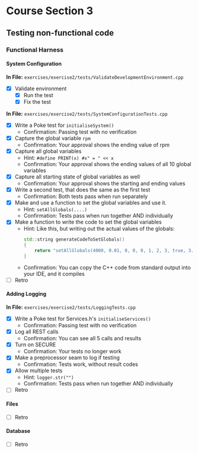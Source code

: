 # Course Section 3

## Testing non-functional code

### Functional Harness

#### System Configuration

**In File:** `exercises/exercise2/tests/ValidateDevelopmentEnvironment.cpp`
* [x] Validate environment
    * [x] Run the test
    * [x] Fix the test

**In File:** `exercises/exercise2/tests/SystemConfigurationTests.cpp`

* [x] Write a Poke test for `initialiseSystem()`
    * Confirmation: Passing test with no verification
* [x] Capture the global variable `rpm`
    * Confirmation: Your approval shows the ending value of rpm
* [x] Capture all global variables 
    * Hint: `#define PRINT(x) #x" = " << x`
    * Confirmation: Your approval shows the ending values of all 10 global variables
* [x] Capture all starting state of global variables as well
    * Confirmation: Your approval shows the starting and ending values
* [x] Write a second test, that does the same as the first test
    * Confirmation: Both tests pass when run separately
* [x] Make and use a function to set the global variables and use it.
    * Hint: `setAllGlobals(....)`
    * Confirmation: Tests pass when run together AND individually
* [x] Make a function to write the code to set the global variables
    * Hint: Like this, but writing out the actual values of the globals:
        ```cpp
        std::string generateCodeToSetGlobals()
        {
            return "setAllGlobals(4000, 0.01, 0, 0, 0, 1, 2, 3, true, 3.2);";
        }
        ```
    * Confirmation: You can copy the C++ code from standard output into your IDE, and it compiles
* [ ] Retro

#### Adding Logging
**In File:** `exercises/exercise2/tests/LoggingTests.cpp`  
* [x] Write a Poke test for Services.h's `initialiseServices()`
    * Confirmation: Passing test with no verification
* [x] Log all REST calls
    * Confirmation: You can see all 5 calls and results
* [x] Turn on SECURE
    * Confirmation: Your tests no longer work
* [x] Make a preprocessor seam to log if testing
    * Confirmation: Tests work, without result codes
* [x] Allow multiple tests
    * Hint: `logger.str("")`
    * Confirmation: Tests pass when run together AND individually
* [ ] Retro

#### Files

* [ ] Retro

#### Database

* [ ] Retro

